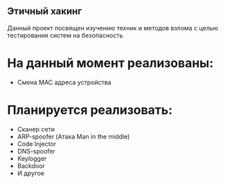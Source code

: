 ## Этичный хакинг  
Данный проект посвящен изучению техник и методов взлома с целью тестирования систем на безопасность  
# На данный момент реализованы: 
* Смена MAC адреса устройства  

# Планируется реализовать: 
* Сканер сети  
* ARP-spoofer (Атака Man in the middle)  
* Code Injector  
* DNS-spoofer
* Keylogger
* Backdoor
* И другое   

